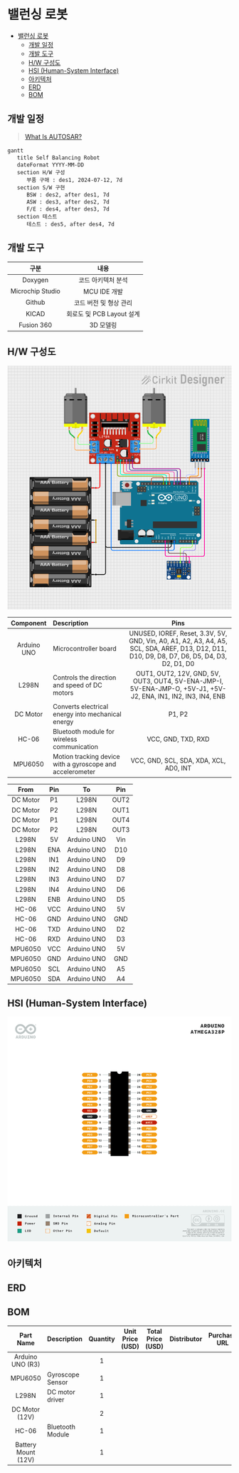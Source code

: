 # 밸런싱 로봇

- [밸런싱 로봇](#밸런싱-로봇)
    - [개발 일정](#개발-일정)
    - [개발 도구](#개발-도구)
    - [H/W 구성도](#hw-구성도)
    - [HSI (Human-System Interface)](#hsi-human-system-interface)
    - [아키텍처](#아키텍처)
    - [ERD](#erd)
    - [BOM](#bom)

## 개발 일정

> [What Is AUTOSAR?](https://autosartutorials.com/what-is-autosar/)

```mermaid
gantt
   title Self Balancing Robot
   dateFormat YYYY-MM-DD
   section H/W 구성
      부품 구매 : des1, 2024-07-12, 7d
   section S/W 구현
      BSW : des2, after des1, 7d
      ASW : des3, after des2, 7d
      F/E : des4, after des3, 7d
   section 테스트
      테스트 : des5, after des4, 7d
```

## 개발 도구

|        구분        |         내용          |
|:----------------:|:-------------------:|
|     Doxygen      |     코드 아키텍처 분석      |
| Microchip Studio |     MCU IDE 개발      |
|      Github      |    코드 버전 및 형상 관리    |
|      KICAD       | 회로도 및 PCB Layout 설계 |
|    Fusion 360    |       3D 모델링        |

## H/W 구성도

![[밸런싱로봇] 하드웨어_구성도.png](documents%2F%5B%EB%B0%B8%EB%9F%B0%EC%8B%B1%EB%A1%9C%EB%B4%87%5D%20%ED%95%98%EB%93%9C%EC%9B%A8%EC%96%B4_%EA%B5%AC%EC%84%B1%EB%8F%84.png)

|  Component  | Description                                               |                                                                     Pins                                                                     
|:-----------:|:----------------------------------------------------------|:--------------------------------------------------------------------------------------------------------------------------------------------:|
| Arduino UNO | Microcontroller board                                     | UNUSED, IOREF, Reset, 3.3V, 5V, GND, Vin, A0, A1, A2, A3, A4, A5, SCL, SDA, AREF, D13, D12, D11, D10, D9, D8, D7, D6, D5, D4, D3, D2, D1, D0 |
|    L298N    | Controls the direction and speed of DC motors             |                OUT1, OUT2, 12V, GND, 5V, OUT3, OUT4, 5V-ENA-JMP-I, 5V-ENA-JMP-O, +5V-J1, +5V-J2, ENA, IN1, IN2, IN3, IN4, ENB                |
|  DC Motor   | Converts electrical energy into mechanical energy         |                                                                    P1, P2                                                                    |
|    HC-06    | Bluetooth module for wireless communication               |                                                              VCC, GND, TXD, RXD                                                              |
|   MPU6050   | Motion tracking device with a gyroscope and accelerometer |                                                    VCC, GND, SCL, SDA, XDA, XCL, AD0, INT                                                    |

|   From   | Pin |     To      | Pin  |
|:--------:|:---:|:-----------:|:----:|
| DC Motor | P1  |    L298N    | OUT2 |
| DC Motor | P2  |    L298N    | OUT1 |
| DC Motor | P1  |    L298N    | OUT4 |
| DC Motor | P2  |    L298N    | OUT3 |
|  L298N   | 5V  | Arduino UNO | Vin  |
|  L298N   | ENA | Arduino UNO | D10  |
|  L298N   | IN1 | Arduino UNO |  D9  |
|  L298N   | IN2 | Arduino UNO |  D8  |
|  L298N   | IN3 | Arduino UNO |  D7  |
|  L298N   | IN4 | Arduino UNO |  D6  |
|  L298N   | ENB | Arduino UNO |  D5  |
|  HC-06   | VCC | Arduino UNO |  5V  |
|  HC-06   | GND | Arduino UNO | GND  |
|  HC-06   | TXD | Arduino UNO |  D2  |
|  HC-06   | RXD | Arduino UNO |  D3  |
| MPU6050  | VCC | Arduino UNO |  5V  |
| MPU6050  | GND | Arduino UNO | GND  |
| MPU6050  | SCL | Arduino UNO |  A5  |
| MPU6050  | SDA | Arduino UNO |  A4  |

## HSI (Human-System Interface)

![pin_map](../uno_r3/atmega328p_pin_map.png)

## 아키텍처

## ERD

## BOM

|      Part Name      | Description      | Quantity | Unit Price (USD) | Total Price (USD) | Distributor | Purchase URL |
|:-------------------:|------------------|:--------:|------------------|-------------------|-------------|--------------|
|  Arduino UNO (R3)   |                  |    1     |                  |                   |             |              |
|       MPU6050       | Gyroscope Sensor |    1     |                  |                   |             |              |
|        L298N        | DC motor driver  |    1     |                  |                   |             |              |
|   DC Motor (12V)    |                  |    2     |                  |                   |             |              |
|        HC-06        | Bluetooth Module |    1     |                  |                   |             |              |
| Battery Mount (12V) |                  |    1     |                  |                   |             |              |

